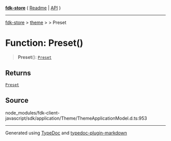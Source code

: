 [**fdk-store**](../../../README.md) ( [Readme](../../../README.md) \| [API](../../../API.md) )

---

[fdk-store](../../../API.md) > [theme](../../README.md) > [<internal>](../README.md) > Preset

# Function: Preset()

> **Preset**(): [`Preset`](../type-aliases/type-alias.Preset.md)

## Returns

[`Preset`](../type-aliases/type-alias.Preset.md)

## Source

node_modules/fdk-client-javascript/sdk/application/Theme/ThemeApplicationModel.d.ts:953

---

Generated using [TypeDoc](https://typedoc.org/) and [typedoc-plugin-markdown](https://www.npmjs.com/package/typedoc-plugin-markdown)

